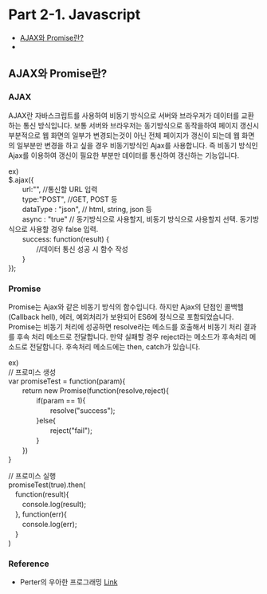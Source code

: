 # Part 2-1. Javascript
* [AJAX와 Promise란?](#ajax와-promise란)
* 

## AJAX와 Promise란?
### AJAX
AJAX란 자바스크립트를 사용하여 비동기 방식으로 서버와 브라우저가 데이터를 교환하는 통신 방식입니다.
보통 서버와 브라우저는 동기방식으로 동작을하여 페이지 갱신시 부분적으로 웹 화면의 일부가 변경되는것이 아닌 전체 페이지가 갱신이 되는데 웹 화면의 일부분만 변경을 하고 싶을 경우 비동기방식인 Ajax를 사용합니다. 즉 비동기 방식인 Ajax를 이용하여 갱신이 필요한 부분만 데이터를 통신하여 갱신하는 기능입니다.<br>

ex) <br>
$.ajax({ <br>
　　url:"",  //통신할 URL 입력 <br>
　　type:"POST",  //GET, POST 등 <br>
　　dataType : "json", // html, string, json 등 <br>
　　async : "true" // 동기방식으로 사용할지, 비동기 방식으로 사용할지 선택. 동기방식으로 사용할 경우 false 입력. <br>
　　success: function(result) {  <br>
　　　　//데이터 통신 성공 시 함수 작성 <br>
　　} <br>
}); <br>

### Promise
Promise는 Ajax와 같은 비동기 방식의 함수입니다. 하지만 Ajax의 단점인 콜백헬(Callback hell), 에러, 예외처리가 보완되어 ES6에 정식으로 포함되었습니다.
Promise는 비동기 처리에 성공하면 resolve라는 메소드를 호출해서 비동기 처리 결과를 후속 처리 메소드로 전달합니다. 만약 실패할 경우 reject라는 메소드가 후속처리 메소드로 전달합니다.
후속처리 메소드에는 then, catch가 있습니다. <br>

ex) <br>
// 프로미스 생성 <br>
var promiseTest = function(param){ <br>
　　return new Promise(function(resolve,reject){ <br>
　　　　if(param == 1){ <br>
　　　　　　resolve("success"); <br>
　　　　}else{ <br>
　　　　　　reject("fail"); <br>
　　　　} <br>
　　}) <br>
} <br>

// 프로미스 실행 <br>
promiseTest(true).then( <br>
　function(result){ <br>
　　console.log(result); <br>
　}, function(err){ <br>
　　console.log(err); <br>
　} <br>
) <br>

### Reference 
  * Perter의 우아한 프로그래밍 [Link](https://gracefulprograming.tistory.com/130)
